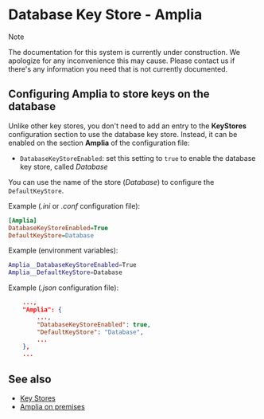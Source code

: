 ﻿# Database Key Store - Amplia

> [!NOTE]
> The documentation for this system is currently under construction. We apologize for any inconvenience this may cause. Please
> contact us if there's any information you need that is not currently documented.

## Configuring Amplia to store keys on the database

Unlike other key stores, you don't need to add an entry to the **KeyStores** configuration section to use the database key store. Instead,
it can be enabled on the section **Amplia** of the configuration file:

* `DatabaseKeyStoreEnabled`: set this setting to `true` to enable the database key store, called *Database*

You can use the name of the store (*Database*) to configure the `DefaultKeyStore`.

Example (*.ini* or *.conf* configuration file):

```ini
[Amplia]
DatabaseKeyStoreEnabled=True
DefaultKeyStore=Database
```

Example (environment variables):

```sh
Amplia__DatabaseKeyStoreEnabled=True
Amplia__DefaultKeyStore=Database
```

Example (*.json* configuration file):

```json
	...,
	"Amplia": {
		...,
		"DatabaseKeyStoreEnabled": true,
		"DefaultKeyStore": "Database",
		...
	},
	...
```

## See also

* [Key Stores](index.md)
* [Amplia on premises](../index.md)

